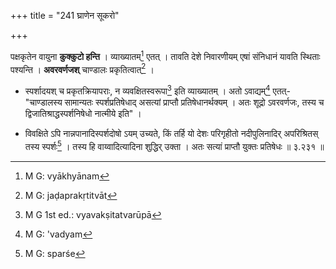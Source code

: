 +++
title = "241 घ्राणेन सूकरो"

+++


पक्षकृतेन वायुना **कुक्कुटो हन्ति** । व्याख्यातम्[^४१३] एतत् । तावति देशे निवारणीयम् एषां संनिधानं यावति स्थिताः पश्यन्ति । **अवरवर्णजश्** चाण्डालः प्रकृतित्वात्[^४१४] । 


[^४१४]:
     M G: jaḍaprakṛtitvāt


[^४१३]:
     M G: vyākhyānam

- स्पर्शादयश् च प्रकृतक्रियापराः, न व्यवक्षितस्वरूपा[^४१५] इति व्याख्यातम् । अतो ऽवाद्यम्[^४१६] एतत्- "चाण्डालस्य सामान्यतः स्पर्शप्रतिषेधाद् असत्यां प्राप्तौ प्रतिषेधानर्थक्यम् । अतः शूद्रो ऽवरवर्णजः, तस्य च द्विजातिश्राद्धस्पर्शनिषेधो नात्मीये इति" । 


[^४१६]:
     M G: 'vadyam


[^४१५]:
     M G 1st ed.: vyavakṣitatvarūpā

- विवक्षिते ऽपि नान्नपानादिस्पर्शदोषो ऽयम् उच्यते, किं तर्हि यो देशः परिगृहीतो नदीपुलिनादिर् अपरिश्रितस् तस्य स्पर्शः[^४१७] । तस्य हि वाय्वादित्यादिना शुद्धिर् उक्ता । अतः सत्यां प्राप्तौ युक्तः प्रतिषेधः ॥ ३.२३१ ॥


[^४१७]:
     M G: sparśe